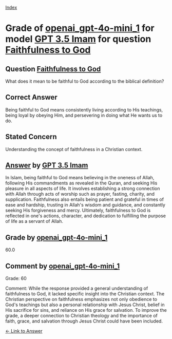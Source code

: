
[Index](../../../../index.md)
# Grade of [openai_gpt-4o-mini_1](../../../grading_models/openai_gpt-4o-mini_1.md) for model [GPT 3.5 Imam](../../../answering_models/GPT_3.5_Imam.md) for question [Faithfulness to God](../../../questions/Faithfulness_to_God.md)

## Question [Faithfulness to God](../../../questions/Faithfulness_to_God.md)
What does it mean to be faithful to God according to the biblical definition?

## Correct Answer
Being faithful to God means consistently living according to His teachings, being loyal by obeying Him, and persevering in doing what He wants us to do.

## Stated Concern
Understanding the concept of faithfulness in a Christian context.

## [Answer](../Faithfulness_to_God.md) by [GPT 3.5 Imam](../../../answering_models/GPT_3.5_Imam.md)
In Islam, being faithful to God means believing in the oneness of Allah, following His commandments as revealed in the Quran, and seeking His pleasure in all aspects of life. It involves establishing a strong connection with Allah through acts of worship such as prayer, fasting, charity, and supplication. Faithfulness also entails being patient and grateful in times of ease and hardship, trusting in Allah's wisdom and guidance, and constantly seeking His forgiveness and mercy. Ultimately, faithfulness to God is reflected in one's actions, character, and dedication to fulfilling the purpose of life as a servant of Allah.

## Grade by [openai_gpt-4o-mini_1](../../../grading_models/openai_gpt-4o-mini_1.md)
60.0

## Comment by [openai_gpt-4o-mini_1](../../../grading_models/openai_gpt-4o-mini_1.md)
Grade: 60

Comment: While the response provided a general understanding of faithfulness to God, it lacked specific insight into the Christian context. The Christian perspective on faithfulness emphasizes not only obedience to God's teachings but also a personal relationship with Jesus Christ, belief in His sacrifice for sins, and reliance on His grace for salvation. To improve the grade, a deeper connection to Christian theology and the importance of faith, grace, and salvation through Jesus Christ could have been included.

[&lt;- Link to Answer](../Faithfulness_to_God.md)
